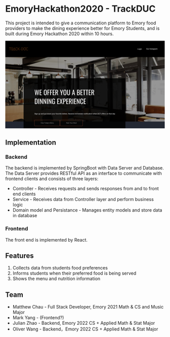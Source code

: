 # EmoryHackathon2020 - TrackDUC


This project is intended to give a communication platform to Emory food providers to make the dining experience better
for Emory Students, and is built during Emory Hackathon 2020 within 10 hours.

![TrackDuc Main Page](Docs/Main%20Page.png)

## Implementation

### Backend
The backend is implemented by SpringBoot with Data Server and Database. 
The Data Server provides RESTful API as an interface to communicate with frontend clients and consists of three layers:
* Controller - Receives requests and sends responses from and to front end clients
* Service - Receives data from Controller layer and perform business logic
* Domain model and Persistance - Manages entity models and store data in database

### Frontend
The front end is implemented by React.


## Features
1. Collects data from students food preferences
2. Informs students when their preferred food is being served
3. Shows the menu and nutrition information

## Team
* Matthew Chau - Full Stack Developer, Emory 2021 Math & CS and Music Major
* Mark Yang - (Frontend?)
* Julian Zhao - Backend, Emory 2022 CS + Applied Math & Stat Major
* Oliver Wang - Backend，Emory 2022 CS + Applied Math & Stat Major

